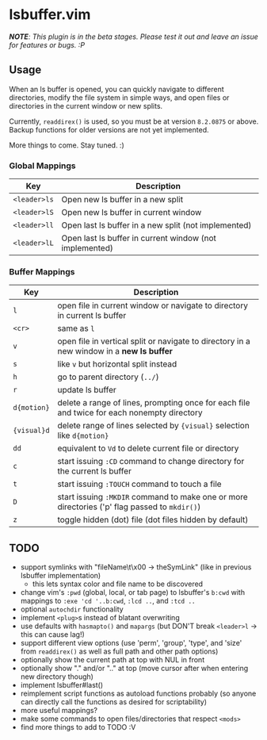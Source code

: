 # lsbuffer.vim

*__NOTE__: This plugin is in the beta stages. Please test it out and leave an issue for features or bugs. :P*

## Usage

When an ls buffer is opened, you can quickly navigate to different directories,
modify the file system in simple ways, and open files or directories in the
current window or new splits.

Currently, `readdirex()` is used, so you must be at version `8.2.0875` or above.
Backup functions for older versions are not yet implemented.

More things to come. Stay tuned. :)

### Global Mappings

| Key | Description |
| --- | ----------- |
| `<leader>ls` | Open new ls buffer in a new split |
| `<leader>lS` | Open new ls buffer in current window |
| `<leader>ll` | Open last ls buffer in a new split (not implemented) |
| `<leader>lL` | Open last ls buffer in current window (not implemented) |

### Buffer Mappings

| Key | Description |
| --- | ----------- |
| `l` | open file in current window or navigate to directory in current ls buffer |
| `<cr>` | same as `l` |
| `v` | open file in vertical split or navigate to directory in a new window in a **new ls buffer** |
| `s` | like `v` but horizontal split instead |
| `h` | go to parent directory (`../`) |
| `r` | update ls buffer |
| `d{motion}` | delete a range of lines, prompting once for each file and twice for each nonempty directory |
| `{visual}d` | delete range of lines selected by `{visual}` selection like `d{motion}` |
| `dd` | equivalent to `Vd` to delete current file or directory |
| `c` | start issuing `:CD` command to change directory for the current ls buffer |
| `t` | start issuing `:TOUCH` command to touch a file |
| `D` | start issuing `:MKDIR` command to make one or more directories ('p' flag passed to `mkdir()`) |
| `z` | toggle hidden (dot) file (dot files hidden by default) |

## TODO

- support symlinks with "fileName\t\x00 -> theSymLink" (like in previous lsbuffer implementation)
    - this lets syntax color and file name to be discovered
- change vim's `:pwd` (global, local, or tab page) to lsbuffer's `b:cwd` with mappings to `:exe 'cd '..b:cwd`, `:lcd ..`, and `:tcd ..`
- optional `autochdir` functionality
- implement `<plug>`s instead of blatant overwriting
- use defaults with `hasmapto()` and `mapargs` (but DON'T break `<leader>l` -> this can cause lag!)
- support different view options (use 'perm', 'group', 'type', and 'size' from `readdirex()` as well as full path and other path options)
- optionally show the current path at top with NUL in front
- optionally show "." and/or ".." at top (move cursor after when entering new directory though)
- implement lsbuffer#last()
- reimplement script functions as autoload functions probably (so anyone can directly call the functions as desired for scriptability)
- more useful mappings?
- make some commands to open files/directories that respect `<mods>`
- find more things to add to TODO :V


